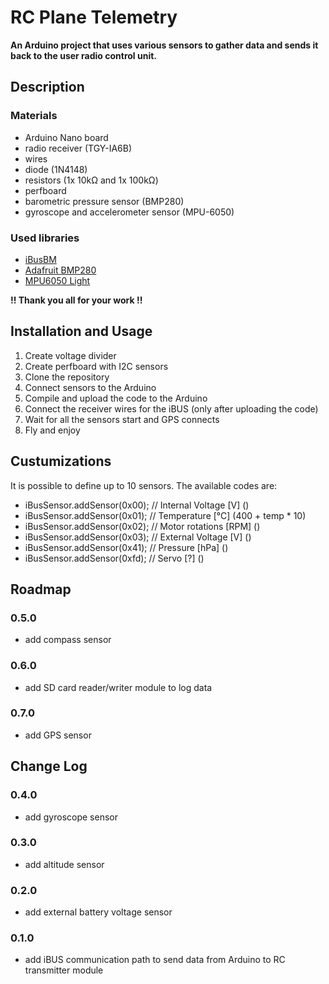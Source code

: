 # RC Plane Telemetry
**An Arduino project that uses various sensors to gather data and sends it back to the user radio control unit.**

## Description

### Materials
- Arduino Nano board
- radio receiver (TGY-IA6B)
- wires
- diode (1N4148)
- resistors (1x 10kΩ and 1x 100kΩ)
- perfboard
- barometric pressure sensor (BMP280)
- gyroscope and accelerometer sensor (MPU-6050)

### Used libraries
- [iBusBM](https://github.com/bmellink/IBusBM/)
- [Adafruit BMP280](https://github.com/adafruit/Adafruit_BMP280_Library)
- [MPU6050 Light](https://github.com/rfetick/MPU6050_light)

**!! Thank you all for your work !!**

## Installation and Usage
1. Create voltage divider
2. Create perfboard with I2C sensors
3. Clone the repository
4. Connect sensors to the Arduino
5. Compile and upload the code to the Arduino
6. Connect the receiver wires for the iBUS (only after uploading the code)
7. Wait for all the sensors start and GPS connects
8. Fly and enjoy

## Custumizations
It is possible to define up to 10 sensors. The available codes are:
* iBusSensor.addSensor(0x00); // Internal Voltage [V]   ()
* iBusSensor.addSensor(0x01); // Temperature      [°C]  (400 + temp * 10)
* iBusSensor.addSensor(0x02); // Motor rotations  [RPM] ()
* iBusSensor.addSensor(0x03); // External Voltage [V]   ()
* iBusSensor.addSensor(0x41); // Pressure         [hPa] ()
* iBusSensor.addSensor(0xfd); // Servo            [?]   ()

## Roadmap
### 0.5.0
- add compass sensor

### 0.6.0
- add SD card reader/writer module to log data

### 0.7.0
- add GPS sensor

## Change Log
### 0.4.0
- add gyroscope sensor

### 0.3.0
- add altitude sensor

### 0.2.0
- add external battery voltage sensor

### 0.1.0
- add iBUS communication path to send data from Arduino to RC transmitter module
